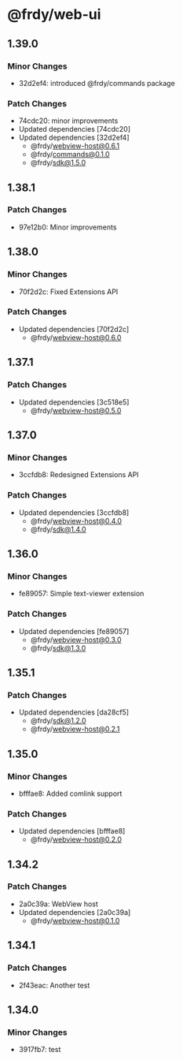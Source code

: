# @frdy/web-ui

## 1.39.0

### Minor Changes

- 32d2ef4: introduced @frdy/commands package

### Patch Changes

- 74cdc20: minor improvements
- Updated dependencies [74cdc20]
- Updated dependencies [32d2ef4]
  - @frdy/webview-host@0.6.1
  - @frdy/commands@0.1.0
  - @frdy/sdk@1.5.0

## 1.38.1

### Patch Changes

- 97e12b0: Minor improvements

## 1.38.0

### Minor Changes

- 70f2d2c: Fixed Extensions API

### Patch Changes

- Updated dependencies [70f2d2c]
  - @frdy/webview-host@0.6.0

## 1.37.1

### Patch Changes

- Updated dependencies [3c518e5]
  - @frdy/webview-host@0.5.0

## 1.37.0

### Minor Changes

- 3ccfdb8: Redesigned Extensions API

### Patch Changes

- Updated dependencies [3ccfdb8]
  - @frdy/webview-host@0.4.0
  - @frdy/sdk@1.4.0

## 1.36.0

### Minor Changes

- fe89057: Simple text-viewer extension

### Patch Changes

- Updated dependencies [fe89057]
  - @frdy/webview-host@0.3.0
  - @frdy/sdk@1.3.0

## 1.35.1

### Patch Changes

- Updated dependencies [da28cf5]
  - @frdy/sdk@1.2.0
  - @frdy/webview-host@0.2.1

## 1.35.0

### Minor Changes

- bfffae8: Added comlink support

### Patch Changes

- Updated dependencies [bfffae8]
  - @frdy/webview-host@0.2.0

## 1.34.2

### Patch Changes

- 2a0c39a: WebView host
- Updated dependencies [2a0c39a]
  - @frdy/webview-host@0.1.0

## 1.34.1

### Patch Changes

- 2f43eac: Another test

## 1.34.0

### Minor Changes

- 3917fb7: test
